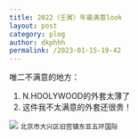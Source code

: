 ```yaml
---
title: 2022（壬寅）年最满意look
layout: post
category: plog
author: dkphhh
permalink: /2023-01-15-19-42
---
```

唯二不满意的地方：

1. N.HOOLYWOOD的外套太薄了
2. 这件我不太满意的外套还很贵！

![](https://cdn.jsdelivr.net/gh/dkphhh/dkphhh.github.io/img/20230115193853.jpg)
<small>北京市大兴区旧宫镇东亚五环国际</small><br>